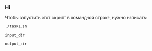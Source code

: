 ### Hi 
Чтобы запустить этот скрипт в командной строке, нужно написать:
```cmd
./task1.sh

input_dir

output_dir
```
